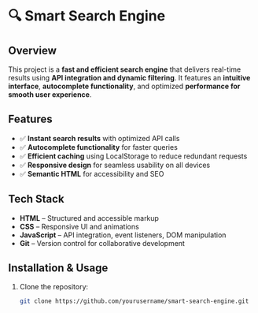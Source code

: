 # 🔍 Smart Search Engine

## Overview
This project is a **fast and efficient search engine** that delivers real-time results using **API integration and dynamic filtering**. It features an **intuitive interface**, **autocomplete functionality**, and optimized **performance for smooth user experience**.

## Features
- ✅ **Instant search results** with optimized API calls  
- ✅ **Autocomplete functionality** for faster queries  
- ✅ **Efficient caching** using LocalStorage to reduce redundant requests  
- ✅ **Responsive design** for seamless usability on all devices  
- ✅ **Semantic HTML** for accessibility and SEO  

## Tech Stack
- **HTML** – Structured and accessible markup  
- **CSS** – Responsive UI and animations  
- **JavaScript** – API integration, event listeners, DOM manipulation  
- **Git** – Version control for collaborative development  

## Installation & Usage
1. Clone the repository:  
   ```sh
   git clone https://github.com/yourusername/smart-search-engine.git

